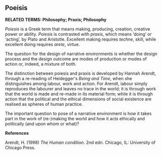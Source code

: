 ## Poeisis

**RELATED TERMS: Philosophy; Praxis; Philosophy**

_Poiesis_ is a Greek term that means making, producing, creation, creative power or ability. _Poiesis_ is contrasted with _praxis_, which means ‘doing’ or ‘acting’, by Plato and Aristotle. Excellent making requires _techne_, skill, while excellent doing requires _arete_, virtue.

The question for the design of narrative environments is whether the design process and the design outcome are modes of production or modes of action or, indeed, a mixture of both.

The distinction between poiesis and praxis is developed by Hannah Arendt, through a re-reading of Heidegger's _Being and Time_, when she distinguishes among labour, work and action. For Arendt, labour simply reproduces the labourer and leaves no trace in the world; it is through work that the world is made and re-made in its material form; while it is through action that the political and the ethical dimensions of social existence are realised as spheres of human practice. 

The important question to pose of a narrative environment is how it takes part in the work of (re-)making the world and how it acts ethically and politically (and upon whom or what)?

**References**

Arendt, H. (1998) _The Human condition_. 2nd edn. Chicago, IL: University of Chicago Press.
